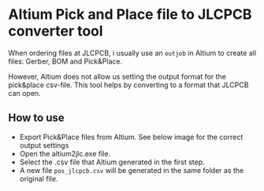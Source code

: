 # Altium Pick and Place file to JLCPCB converter tool
When ordering files at JLCPCB, i usually use an `outjob` in Altium to create all files: Gerber, BOM and Pick&Place.  

However, Altium does not allow us setting the output format for the pick&place csv-file. 
This tool helps by converting to a format that JLCPCB can open. 

## How to use
- Export Pick&Place files from Altium. See below image for the correct output settings
- Open the altium2jlc.exe file.
- Select the .csv file that Altium generated in the first step.
- A new file `pos_jlcpcb.csv` will be generated in the same folder as the original file.
